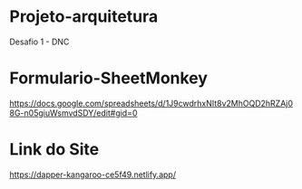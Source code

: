 # Projeto-arquitetura
 Desafio 1 - DNC
 
# Formulario-SheetMonkey
https://docs.google.com/spreadsheets/d/1J9cwdrhxNIt8v2MhOQD2hRZAj08G-n05giuWsmvdSDY/edit#gid=0

# Link do Site
https://dapper-kangaroo-ce5f49.netlify.app/